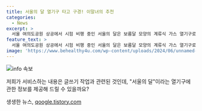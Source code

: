 ```yaml
---
title: 서울의 달 열기구 타고 구경! 이말녀의 추천
categories:
  - News
excerpt: >
  서울 여의도공원 상공에서 시험 비행 중인 서울의 달은 보름달 모양의 계류식 가스 열기구로, 7월 시범 운영을 거친 뒤 8월부터는 시민과 관광객을 대상으로 정식 운영될 예정이다.
feature_text: >
  서울 여의도공원 상공에서 시험 비행 중인 서울의 달은 보름달 모양의 계류식 가스 열기구로, 7월 시범 운영을 거친 뒤 8월부터는 시민과 관광객을 대상으로 정식 운영될 예정이다.
image: 'https://www.behealthy4u.com/wp-content/uploads/2024/06/unnamed-file.png'
---
```


<p><img src="https://www.behealthy4u.com/wp-content/uploads/2024/06/unnamed-file.png" alt="info 속보" /></p>

<p>저희가 서비스하는 내용은 글쓰기 작업과 관련된 것인데, "서울의 달"이라는 열기구에 관한 정보를 제공해 드릴 수 있을까요?</p>
생생한 뉴스, <a href="https://qoogle.tistory.com" rel="dofollow">qoogle.tistory.com</a>


